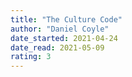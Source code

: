 ```yaml
---
title: "The Culture Code"
author: "Daniel Coyle"
date_started: 2021-04-24
date_read: 2021-05-09
rating: 3
---
```


